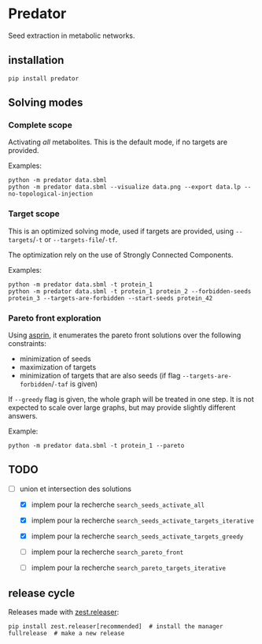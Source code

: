 # Predator
Seed extraction in metabolic networks.

## installation

    pip install predator



## Solving modes

### Complete scope
Activating *all* metabolites. This is the default mode, if no targets are provided.

Examples:

    python -m predator data.sbml
    python -m predator data.sbml --visualize data.png --export data.lp --no-topological-injection


### Target scope
This is an optimized solving mode, used if targets are provided, using `--targets`/`-t` or `--targets-file`/`-tf`.

The optimization rely on the use of Strongly Connected Components.

Examples:

    python -m predator data.sbml -t protein_1
    python -m predator data.sbml -t protein_1 protein_2 --forbidden-seeds protein_3 --targets-are-forbidden --start-seeds protein_42


### Pareto front exploration
Using [asprin](https://github.com/potassco/asprin), it enumerates the pareto front solutions over the following constraints:

- minimization of seeds
- maximization of targets
- minimization of targets that are also seeds (if flag `--targets-are-forbidden`/`-taf` is given)

If `--greedy` flag is given, the whole graph will be treated in one step.
It is not expected to scale over large graphs, but may provide slightly different answers.

Example:

    python -m predator data.sbml -t protein_1 --pareto


## TODO
- [ ] union et intersection des solutions
    - [x] implem pour la recherche `search_seeds_activate_all`
    - [x] implem pour la recherche `search_seeds_activate_targets_iterative`
    - [x] implem pour la recherche `search_seeds_activate_targets_greedy`
    - [ ] implem pour la recherche `search_pareto_front`
    - [ ] implem pour la recherche `search_pareto_targets_iterative`


## release cycle
Releases made with [zest.releaser](https://zestreleaser.readthedocs.io):

    pip install zest.releaser[recommended]  # install the manager
    fullrelease  # make a new release
